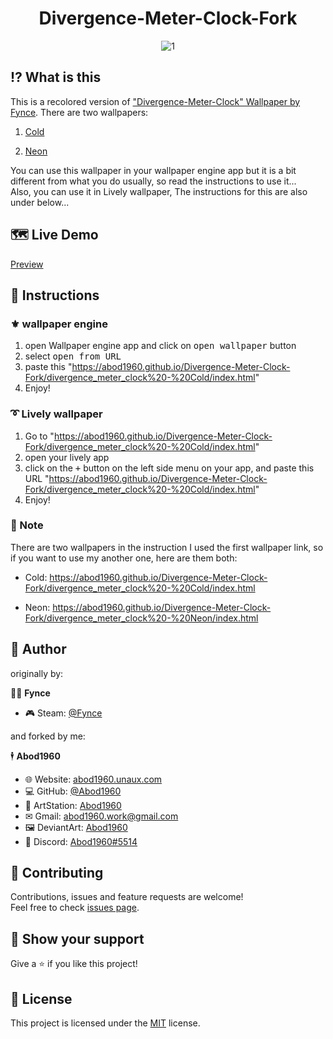 <h1 align="center">Divergence-Meter-Clock-Fork</h1>
<div align="center">
  
![1](https://i.imgur.com/WCvDQMd.png)

</div>

## ⁉ What is this
This is a recolored version of ["Divergence-Meter-Clock" Wallpaper by Fynce](https://steamcommunity.com/sharedfiles/filedetails/?id=1417646812).
There are two wallpapers:
1. [Cold](https://abod1960.github.io/Divergence-Meter-Clock-Fork/divergence_meter_clock%20-%20Cold/index.html)

2. [Neon](https://abod1960.github.io/Divergence-Meter-Clock-Fork/divergence_meter_clock%20-%20Neon/index.html)

You can use this wallpaper in your wallpaper engine app but it is a bit different from what you do usually, so read the instructions to use it...<br>
Also, you can use it in Lively wallpaper, The instructions for this are also under below...
## 🗺 Live Demo

[Preview](https://abod1960.github.io/Divergence-Meter-Clock-Fork/)

## 🧾 Instructions

### ⚜ wallpaper engine

1. open Wallpaper engine app and click on <kbd>open wallpaper</kbd> button
2. select <kbd>open from URL</kbd>
3. paste this "https://abod1960.github.io/Divergence-Meter-Clock-Fork/divergence_meter_clock%20-%20Cold/index.html"
4. Enjoy!

### ➰ Lively wallpaper

1. Go to "https://abod1960.github.io/Divergence-Meter-Clock-Fork/divergence_meter_clock%20-%20Cold/index.html"
2. open your lively app
3. click on the <kbd>+</kbd> button on the left side menu on your app, and paste this URL "https://abod1960.github.io/Divergence-Meter-Clock-Fork/divergence_meter_clock%20-%20Cold/index.html"
10. Enjoy!

### 🔴 Note

There are two wallpapers in the instruction I used the first wallpaper link, so if you want to use my another one, here are them both:

* Cold: https://abod1960.github.io/Divergence-Meter-Clock-Fork/divergence_meter_clock%20-%20Cold/index.html

* Neon: https://abod1960.github.io/Divergence-Meter-Clock-Fork/divergence_meter_clock%20-%20Neon/index.html

## 👤 Author

originally by:

🧍‍♂️ **Fynce**

* 🎮 Steam: [@Fynce](https://steamcommunity.com/id/superfyc)

and forked by me:

🕴 **Abod1960**

* 🌐 Website: [abod1960.unaux.com](http://abod1960.unaux.com)
* 💻 GitHub: [@Abod1960](https://github.com/Abod1960)
* 🎨 ArtStation: [Abod1960](https://www.artstation.com/abod1960)
*  ✉ Gmail: [abod1960.work@gmail.com](abod1960.work@gmail.com)
*   🖼 DeviantArt: [Abod1960](https://www.deviantart.com/abod1960)
*   💬 Discord: [Abod1960#5514](https://discord.com/users/750369816279253083)<br>

## 🤝 Contributing

Contributions, issues and feature requests are welcome!<br />Feel free to check [issues page](https://github.com/Abod1960/BetterDiscord-Translucence-Themes/issues). 

## 🌟 Show your support

Give a ⭐️ if you like this project!

## 📩 License
This project is licensed under the [MIT](https://github.com/Abod1960/Divergence-Meter-Clock-Fork/blob/main/LICENSE) license.